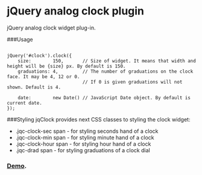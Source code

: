 jQuery analog clock plugin
===================

jQuery analog clock widget plug-in.

###Usage
<pre><code>
jQuery('#clock').clock({
    size:        150,       // Size of widget. It means that width and height will be {size} px. By default is 150.
    graduations: 4,         // The number of graduations on the clock face. It may be 4, 12 or 0.
                            // If 0 is given graduations will not shown. Default is 4.

    date:        new Date() // JavaScript Date object. By default is current date.
});
</code></pre>

###Styling
jqClock provides next CSS classes to styling the clock widget:
    
-    .jqc-clock-sec span - for styling seconds hand of a clock
-    .jqc-clock-min span - for styling minute hand of a clock
-    .jqc-clock-hour span - for styling hour hand of a clock
-    .jqc-drad span - for styling graduations of a clock dial
    
### [Demo](http://4031651.github.com/jqClock/).